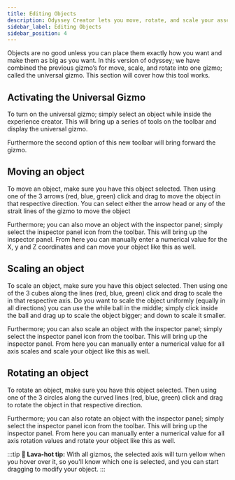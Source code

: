 ```yaml
---
title: Editing Objects
description: Odyssey Creator lets you move, rotate, and scale your assets in space, exactly like you would do in a 3D editor. This page shows you how to do it.
sidebar_label: Editing Objects
sidebar_position: 4
---
```


Objects are no good unless you can place them exactly how you want and make them as big as you want. In this version of odyssey; we have combined the previous gizmo’s for move, scale, and rotate into one gizmo; called the universal gizmo. This section will cover how this tool works.

## Activating the Universal Gizmo

To turn on the universal gizmo; simply select an object while inside the experience creator. This will bring up a series of tools on the toolbar and display the universal gizmo.

Furthermore the second option of this new toolbar will bring forward the gizmo. 

## Moving an object

To move an object, make sure you have this object selected. Then using one of the 3 arrows (red, blue, green) click and drag to move the object in that respective direction. You can select either the arrow head or any of the strait lines of the gizmo to move the object

Furthermore; you can also move an object with the inspector panel; simply select the inspector panel icon from the toolbar. This will bring up the inspector panel. From here you can manually enter a numerical value for the X, y and Z coordinates and can move your object like this as well.

## Scaling an object

To scale an object, make sure you have this object selected. Then using one of the 3 cubes along the lines (red, blue, green) click and drag to scale the in that respective axis. Do you want to scale the object uniformly (equally in all directions) you can use the while ball in the middle; simply click inside the ball and drag up to scale the object bigger; and down to scale it smaller.

Furthermore; you can also scale an object with the inspector panel; simply select the inspector panel icon from the toolbar. This will bring up the inspector panel. From here you can manually enter a numerical value for all axis scales and scale your object like this as well.  

## Rotating an object

To rotate an object, make sure you have this object selected. Then using one of the 3 circles along the curved lines (red, blue, green) click and drag to rotate the object in that respective direction. 

Furthermore; you can also rotate an object with the inspector panel; simply select the inspector panel icon from the toolbar. This will bring up the inspector panel. From here you can manually enter a numerical value for all axis rotation values and rotate your object like this as well. 


:::tip
**🌋 Lava-hot tip:** With all gizmos, the selected axis will turn yellow when you hover over it, so you'll know which one is selected, and you can start dragging to modify your object.
:::
